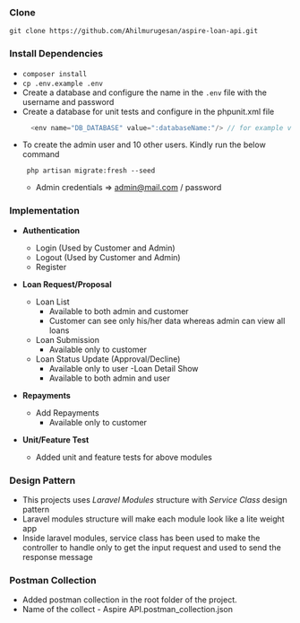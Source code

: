 ### Clone
`git clone https://github.com/Ahilmurugesan/aspire-loan-api.git`

### Install Dependencies
- `composer install`
- `cp .env.example .env`
- Create a database and configure the name in the `.env` file with the username and password
- Create a database for unit tests and configure in the phpunit.xml file
  ```php
    <env name="DB_DATABASE" value=":databaseName:"/> // for example value="aspire_loan_Test"

- To create the admin user and 10 other users. Kindly run the below command
   ```console
    php artisan migrate:fresh --seed
  ```
  - Admin credentials =>  admin@mail.com / password
  
### Implementation
- **Authentication**
  - Login (Used by Customer and Admin)
  - Logout (Used by Customer and Admin)
  - Register

- **Loan Request/Proposal**
  - Loan List
    - Available to both admin and customer
    - Customer can see only his/her data whereas admin can view all loans
  - Loan Submission
    - Available only to customer
  - Loan Status Update (Approval/Decline)
    - Available only to user
  -Loan Detail Show
    - Available to both admin and user

- **Repayments**
  - Add Repayments 
    - Available only to customer

- **Unit/Feature Test**
  - Added unit and feature tests for above modules


### Design Pattern
- This projects uses *Laravel Modules* structure with *Service Class* design pattern
- Laravel modules structure will make each module look like a lite weight app
- Inside laravel modules, service class has been used to make the controller to handle only to get the input request and used to send the response message


### Postman Collection
- Added postman collection in the root folder of the project.
- Name of the collect - Aspire API.postman_collection.json
